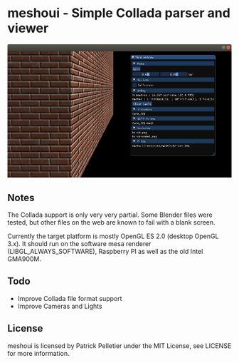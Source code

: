 # meshoui - Simple Collada parser and viewer

![sample viewer_output](https://raw.githubusercontent.com/mittpat/meshoui/master/meshoui/resources/screenshot.jpg)

Notes
-------

The Collada support is only very very partial. Some Blender files were tested, but other files on the web are known to fail with a blank screen.

Currently the target platform is mostly OpenGL ES 2.0 (desktop OpenGL 3.x).
It should run on the software mesa renderer (LIBGL_ALWAYS_SOFTWARE), Raspberry PI as well as the old Intel GMA900M.

Todo
-------
* Improve Collada file format support
* Improve Cameras and Lights

License
-------

meshoui is licensed by Patrick Pelletier under the MIT License, see LICENSE for more information.
